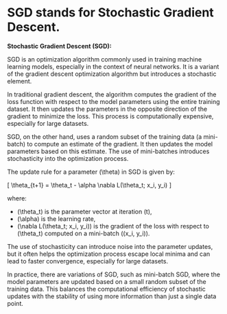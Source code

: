 # SGD stands for Stochastic Gradient Descent.

**Stochastic Gradient Descent (SGD):**

SGD is an optimization algorithm commonly used in training machine learning models, especially in the context of neural networks. It is a variant of the gradient descent optimization algorithm but introduces a stochastic element.

In traditional gradient descent, the algorithm computes the gradient of the loss function with respect to the model parameters using the entire training dataset. It then updates the parameters in the opposite direction of the gradient to minimize the loss. This process is computationally expensive, especially for large datasets.

SGD, on the other hand, uses a random subset of the training data (a mini-batch) to compute an estimate of the gradient. It then updates the model parameters based on this estimate. The use of mini-batches introduces stochasticity into the optimization process.

The update rule for a parameter \(\theta\) in SGD is given by:

\[ \theta_{t+1} = \theta_t - \alpha \nabla L(\theta_t; x_i, y_i) \]

where:
- \(\theta_t\) is the parameter vector at iteration \(t\),
- \(\alpha\) is the learning rate,
- \(\nabla L(\theta_t; x_i, y_i)\) is the gradient of the loss with respect to \(\theta_t\) computed on a mini-batch (\(x_i, y_i\)).

The use of stochasticity can introduce noise into the parameter updates, but it often helps the optimization process escape local minima and can lead to faster convergence, especially for large datasets.

In practice, there are variations of SGD, such as mini-batch SGD, where the model parameters are updated based on a small random subset of the training data. This balances the computational efficiency of stochastic updates with the stability of using more information than just a single data point.